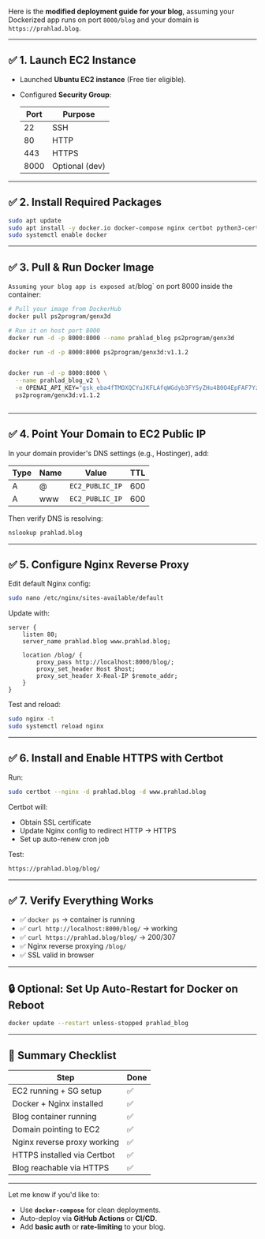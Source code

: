 Here is the **modified deployment guide for your blog**, assuming your Dockerized app runs on port `8000/blog` and your domain is `https://prahlad.blog`.

---

## ✅ 1. **Launch EC2 Instance**

* Launched **Ubuntu EC2 instance** (Free tier eligible).
* Configured **Security Group**:

  | Port | Purpose        |
  | ---- | -------------- |
  | 22   | SSH            |
  | 80   | HTTP           |
  | 443  | HTTPS          |
  | 8000 | Optional (dev) |

---

## ✅ 2. **Install Required Packages**

```bash
sudo apt update
sudo apt install -y docker.io docker-compose nginx certbot python3-certbot-nginx
sudo systemctl enable docker
```

---

## ✅ 3. **Pull & Run Docker Image**
`
Assuming your blog app is exposed at `/blog` on port 8000 inside the container:

```bash
# Pull your image from DockerHub
docker pull ps2program/genx3d

# Run it on host port 8000
docker run -d -p 8000:8000 --name prahlad_blog ps2program/genx3d

docker run -d -p 8000:8000 ps2program/genx3d:v1.1.2


docker run -d -p 8000:8000 \
  --name prahlad_blog_v2 \
  -e OPENAI_API_KEY="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" \
  ps2program/genx3d:v1.1.2



```

---

## ✅ 4. **Point Your Domain to EC2 Public IP**

In your domain provider's DNS settings (e.g., Hostinger), add:

| Type | Name | Value           | TTL |
| ---- | ---- | --------------- | --- |
| A    | @    | `EC2_PUBLIC_IP` | 600 |
| A    | www  | `EC2_PUBLIC_IP` | 600 |

Then verify DNS is resolving:

```bash
nslookup prahlad.blog
```

---

## ✅ 5. **Configure Nginx Reverse Proxy**

Edit default Nginx config:

```bash
sudo nano /etc/nginx/sites-available/default
```

Update with:

```nginx
server {
    listen 80;
    server_name prahlad.blog www.prahlad.blog;

    location /blog/ {
        proxy_pass http://localhost:8000/blog/;
        proxy_set_header Host $host;
        proxy_set_header X-Real-IP $remote_addr;
    }
}
```

Test and reload:

```bash
sudo nginx -t
sudo systemctl reload nginx
```

---

## ✅ 6. **Install and Enable HTTPS with Certbot**

Run:

```bash
sudo certbot --nginx -d prahlad.blog -d www.prahlad.blog
```

Certbot will:

* Obtain SSL certificate
* Update Nginx config to redirect HTTP → HTTPS
* Set up auto-renew cron job

Test:

```bash
https://prahlad.blog/blog/
```

---

## ✅ 7. **Verify Everything Works**

* ✅ `docker ps` → container is running
* ✅ `curl http://localhost:8000/blog/` → working
* ✅ `curl https://prahlad.blog/blog/` → 200/307
* ✅ Nginx reverse proxying `/blog/`
* ✅ SSL valid in browser

---

## 🔒 Optional: Set Up Auto-Restart for Docker on Reboot

```bash
docker update --restart unless-stopped prahlad_blog
```

---

## 🚀 Summary Checklist

| Step                        | Done |
| --------------------------- | ---- |
| EC2 running + SG setup      | ✅    |
| Docker + Nginx installed    | ✅    |
| Blog container running      | ✅    |
| Domain pointing to EC2      | ✅    |
| Nginx reverse proxy working | ✅    |
| HTTPS installed via Certbot | ✅    |
| Blog reachable via HTTPS    | ✅    |

---

Let me know if you'd like to:

* Use **`docker-compose`** for clean deployments.
* Auto-deploy via **GitHub Actions** or **CI/CD**.
* Add **basic auth** or **rate-limiting** to your blog.
